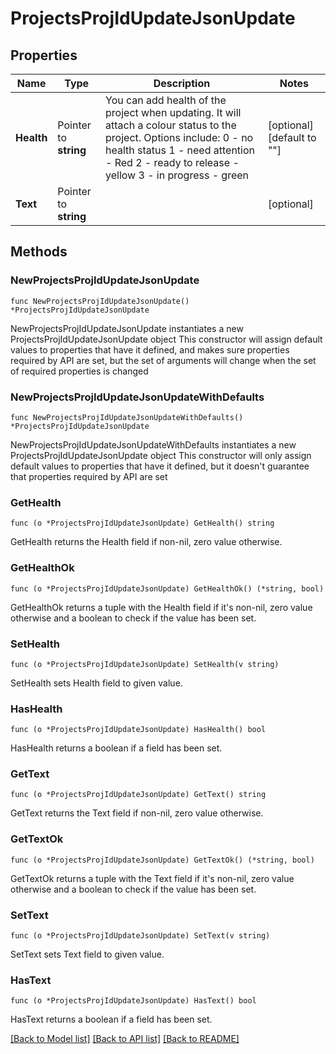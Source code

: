 # ProjectsProjIdUpdateJsonUpdate

## Properties

Name | Type | Description | Notes
------------ | ------------- | ------------- | -------------
**Health** | Pointer to **string** | You can add health of the project when updating. It will attach a colour status to the project. Options include: 0 - no health status  1 - need attention - Red 2 - ready to release - yellow 3 - in progress - green | [optional] [default to ""]
**Text** | Pointer to **string** |  | [optional] 

## Methods

### NewProjectsProjIdUpdateJsonUpdate

`func NewProjectsProjIdUpdateJsonUpdate() *ProjectsProjIdUpdateJsonUpdate`

NewProjectsProjIdUpdateJsonUpdate instantiates a new ProjectsProjIdUpdateJsonUpdate object
This constructor will assign default values to properties that have it defined,
and makes sure properties required by API are set, but the set of arguments
will change when the set of required properties is changed

### NewProjectsProjIdUpdateJsonUpdateWithDefaults

`func NewProjectsProjIdUpdateJsonUpdateWithDefaults() *ProjectsProjIdUpdateJsonUpdate`

NewProjectsProjIdUpdateJsonUpdateWithDefaults instantiates a new ProjectsProjIdUpdateJsonUpdate object
This constructor will only assign default values to properties that have it defined,
but it doesn't guarantee that properties required by API are set

### GetHealth

`func (o *ProjectsProjIdUpdateJsonUpdate) GetHealth() string`

GetHealth returns the Health field if non-nil, zero value otherwise.

### GetHealthOk

`func (o *ProjectsProjIdUpdateJsonUpdate) GetHealthOk() (*string, bool)`

GetHealthOk returns a tuple with the Health field if it's non-nil, zero value otherwise
and a boolean to check if the value has been set.

### SetHealth

`func (o *ProjectsProjIdUpdateJsonUpdate) SetHealth(v string)`

SetHealth sets Health field to given value.

### HasHealth

`func (o *ProjectsProjIdUpdateJsonUpdate) HasHealth() bool`

HasHealth returns a boolean if a field has been set.

### GetText

`func (o *ProjectsProjIdUpdateJsonUpdate) GetText() string`

GetText returns the Text field if non-nil, zero value otherwise.

### GetTextOk

`func (o *ProjectsProjIdUpdateJsonUpdate) GetTextOk() (*string, bool)`

GetTextOk returns a tuple with the Text field if it's non-nil, zero value otherwise
and a boolean to check if the value has been set.

### SetText

`func (o *ProjectsProjIdUpdateJsonUpdate) SetText(v string)`

SetText sets Text field to given value.

### HasText

`func (o *ProjectsProjIdUpdateJsonUpdate) HasText() bool`

HasText returns a boolean if a field has been set.


[[Back to Model list]](../README.md#documentation-for-models) [[Back to API list]](../README.md#documentation-for-api-endpoints) [[Back to README]](../README.md)


